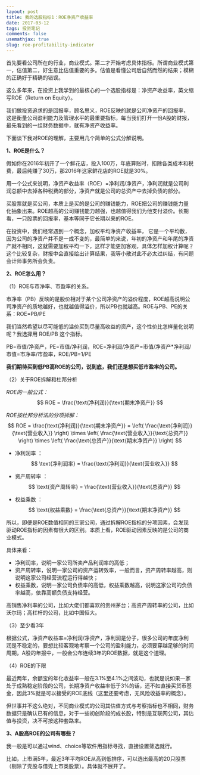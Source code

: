```yaml
---
layout: post
title: 我的选股指标1：ROE净资产收益率
date: 2017-03-12
tags: 投资笔记
comments: false
usemathjax: true
slug: roe-profitability-indicator
---
```


首先要看公司所在的行业，商业模式。第二才开始考虑具体指标。所谓商业模式第一，估值第二，好生意比估值重要的多。估值是看懂公司后自然而然的结果；模糊的正确好于精确的错误。

这么多年来，在投资上我学到的最核心的一个选股指标是：净资产收益率，英文缩写ROE（Return on Equity）。

我们做投资追求的是回报率，顾名思义，ROE反映的就是公司净资产的回报率，这是衡量公司盈利能力及管理水平的最重要指标，每当我们打开一份A股的财报，最先看到的一组财务数据中，就有净资产收益率。

下面谈下我对ROE的理解，主要用几个简单的公式分解说明。

**1、ROE是什么？**

假如你在2016年初开了一个鲜花店，投入100万，年底算账时，扣除各类成本和税费，最后纯赚了30万，那2016年这家鲜花店的ROE就是30%。

用一个公式来说明，净资产收益率（ROE）=净利润/净资产，净利润就是公司利润总额中去掉各种税费的部分，净资产就是公司的总资产中去掉负债的部分。

买股票就是买公司，本质上是买的是公司的赚钱能力，ROE把公司的赚钱能力量化抽象出来。ROE越高的公司赚钱能力越强，也越值得我们为他支付溢价。长期看，一只股票的回报率，基本等同于它长期以来的ROE。

在投资中，我们经常遇到一个概念，加权平均净资产收益率， 它是一个平均数，因为公司的净资产并不是一成不变的，最简单的来说，年初的净资产和年尾的净资产就不相同，这就需要加权平均一下，这样才能更加客观，具体怎样加权计算呢？这个比较复杂，财报中会直接给出计算结果，我等小散对此不必太过纠结，有问题会计师事务所会负责。

**2、ROE怎么用？**

（1）ROE与市净率、市盈率的关系。

市净率（PB）反映的是股价相对于某个公司净资产的溢价程度，ROE越高说明公司净资产的质地越好，也就越值得溢价，所以PB也就越高。ROE与PB、PE的关系：ROE=PB/PE

我们当然希望以尽可能低的溢价买到尽量高收益的资产，这个性价比怎样量化说明呢？我选择用 ROE/PB 这个指标。

PB=市值/净资产，PE=市值/净利润，ROE=净利润/净资产=市值/净资产*净利润/市值=市净率/市盈率，ROE/PB=1/PE

**我们期待买到低PB高ROE的公司，说到底，我们还是想买低市盈率的公司。**

（2）关于ROE拆解和杜邦分析

*ROE的一般公式：*
$$
ROE = \frac{\text{净利润}}{\text{期末净资产}} 
$$

*ROE按杜邦分析法的分项拆解：*
$$
ROE = \frac{\text{净利润}}{\text{期末净资产}} = \left( \frac{\text{净利润}}{\text{营业收入}} \right) \times \left( \frac{\text{营业收入}}{\text{总资产}} \right) \times \left( \frac{\text{总资产}}{\text{期末净资产}} \right)
$$

- 净利润率 ： 
$$
\text{净利润率} = \frac{\text{净利润}}{\text{营业收入}}
$$

- 资产周转率 ： 
$$
\text{资产周转率} = \frac{\text{营业收入}}{\text{总资产}}
$$

- 权益乘数  ：
$$
\text{权益乘数} = \frac{\text{总资产}}{\text{期末净资产}}
$$



所以，即便是ROE数值相同的三家公司，通过拆解ROE指标的分项因素，会发现驱动ROE指标的因素有很大的区别。本质上看，ROE驱动因素反映的是公司的商业模式。

具体来看：
- 净利润率，说明一家公司所卖产品利润率的高低；
- 资产周转率，说明一家公司的资产运转效率，一般而言，资产周转率越高，则说明这家公司经营流程运行得越快；
- 权益乘数，说明一家公司负债率的高低，权益乘数越高，说明这家公司的负债率越高，依靠高额负债支持经营。

高销售净利率的公司，比如大佬们都喜欢的贵州茅台；高资产周转率的公司，比如沃尔玛；高杠杆的公司，比如中国恒大。

（3）至少看3年

根据公式，净资产收益率=净利润/净资产，净利润是分子，很多公司的年度净利润是不稳定的，要想比较客观地考察一个公司的盈利能力，必须要穿越足够的时间周期，A股的年报中，一般会公布连续3年的ROE数据，就是这个道理。

（4）ROE的下限

最近两年，余额宝的年化收益率一般在3.1%至4.1%之间波动，也就是说如果一家处于成熟稳定阶段的公司，长期净资产收益率低于3%的话，还不如直接买货币基金，因此3%就是可以接受的ROE底线（这里还要考虑，无风险收益率的概念）。

但世事并不这么绝对，不同商业模式的公司其估值方式与考察指标也不相同，财务数据只是确认已有的信息，对于一些初创阶段的成长股，特别是互联网公司，其估值与投资，决不可按这种套路来。

**3、A股高ROE的公司有哪些？**

我一般是可以通过wind、choice等软件用指标寻找，直接设置筛选就行。

比如，上市满5年，最近3年平均ROE从高到低排序，可以选出最高的20只股票（剔除了壳股与借壳上市类股票）。具体就不展开了。